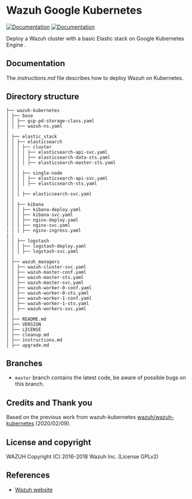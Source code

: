# Wazuh Google Kubernetes

[![Documentation](https://img.shields.io/badge/docs-view-green.svg)](https://documentation.wazuh.com)
[![Documentation](https://img.shields.io/badge/web-view-green.svg)](https://wazuh.com)

Deploy a Wazuh cluster with a basic Elastic stack on Google Kubernetes Engine .

## Documentation

The *instructions.md* file describes how to deploy Wazuh on Kubernetes.

## Directory structure

    ├── wazuh-kubernetes
    │ ├── base
    │ │ ├── gcp-pd-storage-class.yaml
    │ │ ├── wazuh-ns.yaml
    │
    │ ├── elastic_stack
    │ │ ├── elasticsearch
    │ │ │ ├── cluster
    │ │ │ │ ├── elasticsearch-api-svc.yaml
    │ │ │ │ ├── elasticsearch-data-sts.yaml
    │ │ │ │ ├── elasticsearch-master-sts.yaml
    │ │ │
    │ │ │ ├── single-node
    │ │ │ │ ├── elasticsearch-api-svc.yaml
    │ │ │ │ ├── elasticsearch-sts.yaml
    │ │ │
    │ │ │ ├── elasticsearch-svc.yaml
    │ │
    │ │ ├── kibana
    │ │ │ ├── kibana-deploy.yaml
    │ │ │ ├── kibana-svc.yaml
    │ │ │ ├── nginx-deploy.yaml
    │ │ │ ├── nginx-svc.yaml
    | | | ├── nginx-ingress.yaml
    | |
    │ │ ├── logstash
    │ │ │ ├── logstash-deploy.yaml
    │ │ │ ├── logstash-svc.yaml
    | |
    │ ├── wazuh_managers
    │ │ ├── wazuh-cluster-svc.yaml
    │ │ ├── wazuh-master-conf.yaml
    │ │ ├── wazuh-master-sts.yaml
    │ │ ├── wazuh-master-svc.yaml
    │ │ ├── wazuh-worker-0-conf.yaml
    │ │ ├── wazuh-worker-0-sts.yaml
    │ │ ├── wazuh-worker-1-conf.yaml
    │ │ ├── wazuh-worker-1-sts.yaml
    │ │ ├── wazuh-workers-svc.yaml
    │ │
    │ ├── README.md
    │ ├── VERSION
    │ ├── LICENSE    
    │ ├── cleanup.md
    │ ├── instructions.md
    │ ├── upgrade.md

## Branches

* `master` branch contains the latest code, be aware of possible bugs on this branch.

## Credits and Thank you

Based on the previous work from wazuh-kubernetes [wazuh/wazuh-kubernetes](https://github.com/wazuh/wazuh-kubernetes) (2020/02/09).

## License and copyright

WAZUH
Copyright (C) 2016-2018 Wazuh Inc.  (License GPLv2)


## References

* [Wazuh website](http://wazuh.com)
